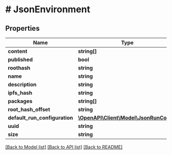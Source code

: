 # # JsonEnvironment

## Properties

Name | Type | Description | Notes
------------ | ------------- | ------------- | -------------
**content** | **string[]** |  | [optional] 
**published** | **bool** |  | [optional] 
**roothash** | **string** |  | [optional] 
**name** | **string** |  | [optional] 
**description** | **string** |  | [optional] 
**ipfs_hash** | **string** |  | [optional] 
**packages** | **string[]** |  | [optional] 
**root_hash_offset** | **string** |  | [optional] 
**default_run_configuration** | [**\OpenAPI\Client\Model\JsonRunConfig**](JsonRunConfig.md) |  | [optional] 
**uuid** | **string** |  | [optional] 
**size** | **string** |  | [optional] 

[[Back to Model list]](../../README.md#documentation-for-models) [[Back to API list]](../../README.md#documentation-for-api-endpoints) [[Back to README]](../../README.md)


